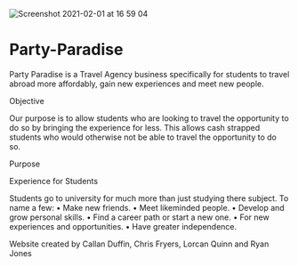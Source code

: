 ![Screenshot 2021-02-01 at 16 59 04](https://user-images.githubusercontent.com/36154051/111180069-953f0c80-85a4-11eb-8ac4-8d4071cf1581.png)


# Party-Paradise


Party Paradise is a Travel Agency business specifically for students to travel abroad more affordably, gain new experiences and meet new people.

Objective

Our purpose is to allow students who are looking to travel the opportunity to do so by bringing the experience for less. This allows cash strapped students who would otherwise not be able to travel the opportunity to do so.

Purpose
 
Experience for Students

Students go to university for much more than just studying there subject. To name a few:
	•	Make new friends.
	•	Meet likeminded people.
	•	Develop and grow personal skills.
	•	Find a career path or start a new one.
	•	For new experiences and opportunities.
	•	Have greater independence.



Website created by Callan Duffin, Chris Fryers, Lorcan Quinn and Ryan Jones
